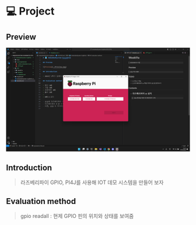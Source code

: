 # 💻 Project

## Preview

![Preview](./Preview.png)

## Introduction

> 라즈베리파이 GPIO, PI4J를 사용해 IOT 데모 시스템을 만들어 보자

## Evaluation method

> gpio readall : 현제 GPIO 핀의 위치와 상태를 보여줌
